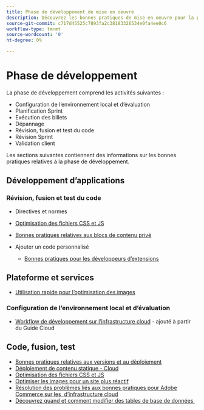 ```yaml
---
title: Phase de développement de mise en oeuvre
description: Découvrez les bonnes pratiques de mise en oeuvre pour la phase de développement des projets Adobe Commerce.
source-git-commit: c717d45525c7893fa2c38183326534e0fa4ee0c6
workflow-type: tm+mt
source-wordcount: '0'
ht-degree: 0%

---
```



# Phase de développement

La phase de développement comprend les activités suivantes :

- Configuration de l’environnement local et d’évaluation
- Planification Sprint
- Exécution des billets
- Dépannage
- Révision, fusion et test du code
- Révision Sprint
- Validation client

Les sections suivantes contiennent des informations sur les bonnes pratiques relatives à la phase de développement.

## Développement d’applications

### Révision, fusion et test du code

- Directives et normes

<!--Assets not yet integrated
  - [Development best practices](https://wiki.corp.adobe.com/x/nT4ykw)
  - [Code Review](https://wiki.corp.adobe.com/x/qT4ykw)
  - [Debugging Magento 2](https://wiki.corp.adobe.com/x/nz4ykw) (wiki)
-->
- [Optimisation des fichiers CSS et JS](optimize-css-js-files.md)
- [Bonnes pratiques relatives aux blocs de contenu privé](private-content-block-configuration.md)

- Ajouter un code personnalisé
   - [Bonnes pratiques pour les développeurs d’extensions](https://developer.adobe.com/commerce/php/best-practices/)

<!--Assets not yet integrated

  - [Best practices for theme development](https://wiki.corp.adobe.com/pages/viewpage.action?spaceKey=MAGPS&title=Best+Practices+for+Theme+Development)
  - [Module basis](https://wiki.corp.adobe.com/x/kz4ykw) (wiki) — Develop custom modules
  - [Exception Handling](https://wiki.corp.adobe.com/x/nz4ykw)
  - [Custom code copyrights](https://wiki.corp.adobe.com/x/lj4ykw)
- Source control and package management - wiki articles
  - [Code management - Git vs. Composer](https://wiki.corp.adobe.com/x/pz4ykw)
  - [Git branching strategy](https://wiki.corp.adobe.com/display/MAGPS/Git+Branching+Strategy)
  - [Composer development](https://wiki.corp.adobe.com/x/mD4ykw)
  - [Composer patching](https://wiki.corp.adobe.com/x/mj4ykw)
  - [Composer project structure](https://wiki.corp.adobe.com/x/mT4ykw)
  - [Composer tips and tricks](https://wiki.corp.adobe.com/x/lz4ykw)
-->

## Plateforme et services

- [Utilisation rapide pour l’optimisation des images](image-optimization.md)

### Configuration de l’environnement local et d’évaluation

- [Workflow de développement sur l’infrastructure cloud](https://devdocs.magento.com/cloud/architecture/pro-develop-deploy-workflow.html) - ajouté à partir du Guide Cloud

## Code, fusion, test

- [Bonnes pratiques relatives aux versions et au déploiement](https://devdocs.magento.com/cloud/reference/discover-deploy.html#best-practices)
- [Déploiement de contenu statique - Cloud](static-content-deployment.md)
- [Optimisation des fichiers CSS et JS](optimize-css-js-files.md)
- [Optimiser les images pour un site plus réactif](image-optimization.md)
- [Résolution des problèmes liés aux bonnes pratiques pour Adobe Commerce sur les &#x200B; d’infrastructure cloud](troubleshooting.md)
- [Découvrez quand et comment modifier des tables de base de données &#x200B;](modifying-core-and-third-party-tables.md)
